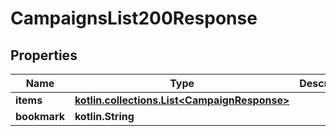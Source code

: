 
# CampaignsList200Response

## Properties
Name | Type | Description | Notes
------------ | ------------- | ------------- | -------------
**items** | [**kotlin.collections.List&lt;CampaignResponse&gt;**](CampaignResponse.md) |  | 
**bookmark** | **kotlin.String** |  |  [optional]



